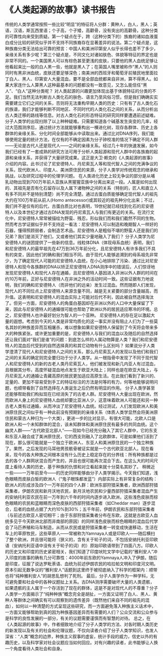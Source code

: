 # 《人类起源的故事》读书报告

传统的人类学通常按照一些比较“明显”的特征将人分群：黄种人，白人，黑人；英语，汉语，斯瓦西里语；个子高，个子矮，高颧骨，没有突出的高颧骨。这种分类的可靠性向来受到质疑。第一个疑点在于，跨（这种分类下的）族裔的诸如血液蛋白成分比较的研究似乎并不支持不同族裔存在显著差异的说法。第二个疑点是，这种族裔分类无法给出可靠的预言：中国人和美洲印第安人似乎长得也差不了多少，亲缘关系有多少呢？第三个疑点是，不同文化对诸如肤色、体貌等特征的界定也是非常不同的。一个美国黑人可以有棕色甚至更浅的皮肤，只要他的黑人血统足够让他看起来比一般的白人黑一些，他就是黑人了；在英国人嘴里被称作“黑人”的人则同时有黑非洲血统，皮肤还要足够深色；南美洲的西班牙和葡萄牙前殖民地里面拉丁白人、黑人、印第安人大量混血，要不是全部血统都来自非洲，算不得黑人。如果大家连什么人算黑人这种最基本的问题都没有一致意见，又怎么能信任“黑人”、“白人”这种分类呢？
对人类起源的兴趣更加体现出基于体貌特征的分类的不足。我们当然无法判断古人类化石的肤色、语言乃至风俗习惯，但是我们确确实实需要建立它们之间的关系，否则将无法重构早期人类的历史：只有有了古人类化石的族谱，我们才能够判断不同地区、不同时代的人类化石之间的关系，从而分析出古人类迁移的路线等信息。对古人类化石的形态特征的研究同样要遭遇前述疑难。
分子人类学的出现扫除了以上种种疑难。只需要知道各个碱基发生突变的几率，经过大范围测序后，通过统计方法就能够重构出一棵进化树，现存各群体、历史上各群体的亲缘关系、分化时间全部能够从中读取出来。通过比对DNA序列，我们能够使用定量的统计方法，在仅有的不确定因素为分子钟校准的情况下确定不同人群——无论是古代人还是现代人——之间的亲缘关系。经过几十年的快速发展，如今我们已经有了一套成熟的研究方法可用于分析人类起源和现代人群中的各族裔的起源和亲缘关系，并获得了大量研究成果。这正是大卫·赖克的《人类起源的故事》介绍的内容。此书讨论了尼安德特人、丹尼索瓦人等和现代智人之间的充满争议的关系，现代欧洲人、印度人、美洲原住民的来源，分子人类学对传统观念的继承和挑战，以及研究过程中的伦理学问题。
在人类进化历史上较无争议的部分是从哺乳动物出现到700万年前人亚族从黑猩猩亚族中分离出来这一段。人属是如何出现的、其祖先是否有化石留存以及人属下诸物种之间的关系（特别的，匠人和直立人有多不同并不是特别清楚）尚不完全清楚。通过古蛋白质能够确定现代智人的祖先大约在100万年前从前人(Homo antecessor)或其较近的祖先种分化出来；不过，我们并不是仅有的后代，古蛋白质比对也表明，19世纪就已经找到化石的尼安德特人以及本世纪才通过古DNA发现的丹尼索瓦人与我们有更近的关系。在流行文化中，尼安德特人常常被描绘为野蛮、残忍，形似我们而和我们截然不同的生物。然而考古学证据似乎并不支持这一看法：尼安德特人可以制造和晚期智人一样好的石器，懂得照顾弱者，会制造艺术品。尼安德特人是粗俗不堪的野蛮人还是我们的兄弟？我们是消灭了他们，又或者他们其实少量地融入了我们？
分子人类学为尼安德特人的谜团提供了一些新的信息。线粒体DNA（体现母系血统）表明，我们和尼安德特人的最早祖先在47万到36万年前分化，且尼安德特人有许多我们不具有的突变，因此他们的确和我们相当不同。由于现代人能够追溯到的母系祖先非常少，为了确定现代人可能的尼安德特人血统，在小心地排除了污染、通过比对尼安德特人和现今各族群的DNA以矫正尼安德特人DNA测序中的错误后，人们惊讶地发现尼安德特人和现代人存在通婚，且尼安德特人基因进入非洲以外人群的时间在约10万年前，正好与尼安德特人在非洲之外的活动时间一致。这些证据有力地说明，我们的确和尼安德特人（而非他们的远亲）发生过混血。然而随即人们发现，现代人的不同位点上尼安德特人来源含量不同，越是无关紧要的部分含量越高，而升值。这表明和尼安德特人的混血实际上可能对后代不利，因此被自然选择淘汰了。但另一方面，尼安德特人的角蛋白基因却在非洲以外的人口中大量保留了下来，因此与尼安德特人的通婚很可能也帮助了欧洲以外的居民适应寒冷的环境。总之，尼安德特人也许最好划分为智人的一个亚种。
尼安德特人的存在足以激起大量的遐想。考虑到今天的人类是非常均质化的这一事实并没有阻止人们为了一些莫名其妙的种族差异而互相屠杀，难以想象如果尼安德特人保留到了今天将会带来多大的种族紧张。或许更加重要的是，尼安德特人与我们的混血以及随后的自然选择还让我们面对“我们是谁”的问题：到底怎么样的人属动物算是人类？我们和尼安德特人的混血后代受到的自然选择真的和其它动物有什么区别吗？
如果说分子人类学澄清了现代人和尼安德特人之间的关系，那么丹尼索瓦人的发现以及他们和我们之间的关系的确定则完全要归功于分子人类学。从一根指骨中发现了不同于现代智人和尼安德特人的新的古老人类丹尼索瓦人，他们被发现和新几内亚人有过混血，且根据其分布，高度怀疑混血地点发生于欧亚大陆上；同样也是在欧亚大陆上，与丹尼索瓦人的通婚让青藏高原的居民更加适应高原生活。在此我们看到了新兴的、定量的、更加不容易受到手工的特征标注的方法是何等的有力，何等地能够说明问题，也顺带看到了自然选择在人类诞生之后仍然有明显的作用。
分子人类学甚至还能够帮助我们构拟现在已经消失了的古老人群。尼安德特人大量出现在欧洲，然而欧洲人身上的尼安德特人血统却要比亚洲人少，这意味着欧洲人可能还和另一种古老人类有过通婚，从而冲淡了尼安德特人血统。经过测试，人们发现欧洲人和美洲原住民之间似乎有一种此前没有预期到的亲缘关系（体质人类学显然会将美洲原住民和蒙古人种归为一个大类），更进一步的比对显示，有很大可能，北欧人口是欧洲人和一个未知群体的混合，该未知群体和美洲原住民有最多的共同血统。这个幽灵人群——“古代欧亚北部人”——现如今已经充分融入了其它人群中，它的东支和东亚人融合成了美洲原住民，它的西支则融入了北欧群体，可是如果他们活到了现在，那么很可能就是一个独立于欧洲人、东亚人和美洲原住民的一个独立种族了。果然，之后发现的马耳他男孩骸骨被证实就是一个古代欧亚北部人。现在看来，现今的各大种族之间根本没有什么历史上稳定存在的分界线：所有种族都是过去的各个人群网状混合而产生的，并且也很可能再次混合下去。在这么大的时间尺度上看待人类的历史，基于种族的仇恨和对立看起来就十分莫名其妙了。
稍微近一些——一万年前至今——的历史同样能够由分子人类学揭示。今天我们知道，浅色眼睛而皮肤白皙的欧洲人（“鬼子眼珠都发蓝”）内部实际上有非常复杂的结构：欧洲人的形成涉及四个一万年前的四个人群：欧洲东部狩猎采集者，欧洲西部狩猎采集者，伊朗农民和新月沃地农民，新月沃地农民和少量西部狩猎采集者混血产生的安纳托利亚农民在前一万年到六千年的时间内逐步进入欧洲，这些浅色皮肤而棕色眼睛的农民和蓝眼睛而深色皮肤的西部狩猎采集者（如Cheddar man）逐步混合，后者的血统占据了大约10%到30%；五千年前，伊朗农民和东部狩猎采集者（与前述古欧亚人密切相干；由于东部狩猎采集者分布在东欧，这就是古欧亚人血统多见于今天欧洲北部而非南部的原因）的同样浅色皮肤而棕色眼睛的混血后代学会了马匹养殖和马车制造，从而从农民或是狩猎采集者一转变成快速移动，生活在车上的草原牧民，这些草原人——常被称为Yamnaya人或是印欧人——随后横扫了整个欧洲，并且很可能将（狭义的，含有关于轮子的词，不包括安纳托利亚印欧语（安纳托利亚语中没有关于轮子的词）的）原始印欧语带到了四面八方。印欧人的历史又和印度的历史紧密相关，我们知道了印度吠陀文学中记载的“雅利安人”冲入印度的故事的确有几分可靠性：4000年前东欧的Yamnaya人冲入了伊朗，随后是印度，征服了说达罗毗荼语、血统为前述伊朗农民的哈拉帕文明和印度河文明。原本引起无数争议的“雅利安人”话题到这里终于被彻底纳入了科学的框架内：顺带也将“纯种雅利安人”的胡思乱想判了死刑。
最后，分子人类学作为一种学科，无可避免要和社会中的各种议题扯上关系。古DNA测序需要破坏大量的人类遗骸，如果遗骸的主人属于一个存活到了现在的群体，这是不是对现代人的不尊重？分子人类学一方面揭示了“纯种种族”概念完全是胡扯，一方面又证明了白人、黑人、黄种人等群体之间确实有可以观察到的遗传差异（既然他们来自不同的祖先的混血），如何以一种清楚的方式呈现这些研究，而一方面避免落入种族主义话术中，一方面又能够帮助到真的因为种族基因差异而有需要的人们？公众交流和公众参与是科学的良性发展的一部分，有关的议题需要谨慎而有智慧的对待。
总之，在《人类起源的故事》中，作者细致地介绍了分子人类学的方法、对各时期人类历史的新发现以及有关的社会和伦理议题，不仅向读者介绍了分子人类学知识，也发人深省：“人类”概念的边界，种族主义叙事的虚妄，统计手段的威力，信史以外的有趣历史，以及科学家对社会议题应当如何回应。对有兴趣的读者，此书能够让人换一个角度看待人类社会和自身。
